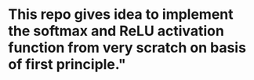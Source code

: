 # This repo gives idea to implement the softmax and ReLU activation function from very scratch on basis of  first principle."
